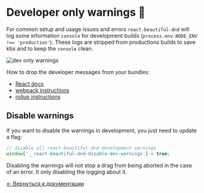 # Developer only warnings 👷‍

For common setup and usage issues and errors `react-beautiful-dnd` will log some information `console` for development builds (`process.env.NODE_ENV !== 'production'`). These logs are stripped from productions builds to save kbs and to keep the `console` clean.

![dev only warnings](https://user-images.githubusercontent.com/2182637/46385261-98a8eb00-c6fe-11e8-9b46-0699bf3e6043.png)

How to drop the developer messages from your bundles:

- [React docs](https://reactjs.org/docs/optimizing-performance.html#use-the-production-build)
- [webpack instructions](https://webpack.js.org/guides/production/#specify-the-mode)
- [rollup instructions](https://github.com/rollup/rollup-plugin-replace)

## Disable warnings

If you want to disable the warnings in development, you just need to update a flag:

```js
// disable all react-beautiful-dnd development warnings
window['__react-beautiful-dnd-disable-dev-warnings'] = true;
```

Disabling the warnings will not stop a drag from being aborted in the case of an error. It only disabling the logging about it.

[← Вернуться к документации](/README.md#documentation-)
